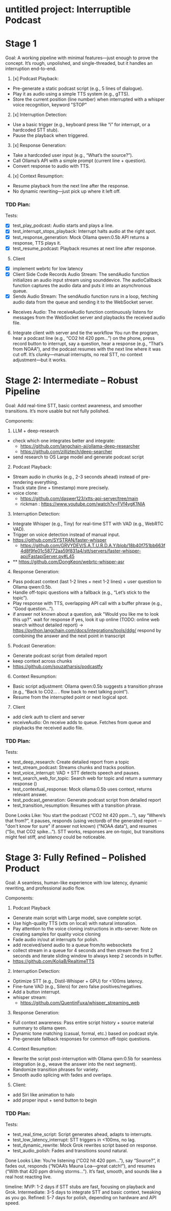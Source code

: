 # untitled project: Interruptible Podcast

# Stage 1
Goal: A working pipeline with minimal features—just enough to prove the concept. It’s rough, unpolished, and 
single-threaded, but it handles an interruption end-to-end.

1. [x] Podcast Playback:
- Pre-generate a static podcast script (e.g., 5 lines of dialogue).
- Play it as audio using a simple TTS system (e.g., gTTS).
- Store the current position (line number) when interrupted with a whisper voice recognition, keyword "STOP"

2. [x] Interruption Detection:
- Use a basic trigger (e.g., keyboard press like “i” for interrupt, or a hardcoded STT stub).
- Pause the playback when triggered.

3. [x] Response Generation:
- Take a hardcoded user input (e.g., “What’s the source?”).
- Call Ollama’s API with a simple prompt (current line + question).
- Convert response to audio with TTS.

4. [x] Context Resumption:
- Resume playback from the next line after the response.
- No dynamic rewriting—just pick up where it left off.

### TDD Plan:
Tests:
- [x] test_play_podcast: Audio starts and plays a line.
- [x] test_interrupt_stops_playback: Interrupt halts audio at the right spot.
- [x] test_response_generation: Mock Ollama qwen:0.5b API returns a response, TTS plays it.
- [x] test_resume_podcast: Playback resumes at next line after response.

5. Client
- [x] implement webrtc for low latency
- [x] Client Side Code Records Audio Stream:
The sendAudio function initializes an audio input stream using sounddevice.
The audioCallback function captures the audio data and puts it into an asynchronous queue.
- [x] Sends Audio Stream:
The sendAudio function runs in a loop, fetching audio data from the queue and sending it to the WebSocket server.
- Receives Audio:
The receiveAudio function continuously listens for messages from the WebSocket server and playbacks the received audio file.


6. Integrate client with server and tie the workflow 
You run the program, hear a podcast line (e.g., “CO2 hit 420 ppm…”) on the phone, press record button to interrupt, 
say a question, hear a response (e.g., “That’s from NOAA”), and the podcast resumes with the next line where it was cut off. 
It’s clunky—manual interrupts, no real STT, no context adjustment—but it works.


# Stage 2: Intermediate – Robust Pipeline
Goal: Add real-time STT, basic context awareness, and smoother transitions. It’s more usable but not fully polished.

Components:

1. LLM + deep-research
- check which one integrates better and integrate:
   - https://github.com/langchain-ai/ollama-deep-researcher
   - https://github.com/zilliztech/deep-searcher
- send research to OS Large model and generate podcast script 

2. Podcast Playback:
- Stream audio in chunks (e.g., 2-3 seconds ahead) instead of pre-rendering everything.
- Track state (line + timestamp) more precisely.
- voice clone: 
  - https://github.com/daswer123/xtts-api-server/tree/main 
  - rickman : https://www.youtube.com/watch?v=FVf4vgK1NIA

3. Interruption Detection:
- Integrate Whisper (e.g., Tiny) for real-time STT with VAD (e.g., WebRTC VAD).
- Trigger on voice detection instead of manual input.
- https://github.com/SYSTRAN/faster-whisper
  - https://github.com/GRVYDEV/S.A.T.U.R.D.A.Y/blob/18b40f751bb663f4d8f9fe01c58772aa59f831a4/stt/servers/faster-whisper-api/FastapiServer.py#L45
- ** https://github.com/DongKeon/webrtc-whisper-asr

4. Response Generation:
- Pass podcast context (last 1-2 lines + next 1-2 lines) + user question to Ollama qwen:0.5b.
- Handle off-topic questions with a fallback (e.g., “Let’s stick to the topic”).
- Play response with TTS, overlapping API call with a buffer phrase (e.g., “Good question…”).
- if answer not known about a question, ask "Would you like me to look this up?". wait for response
	 if yes, look it up online (TODO: online web search without detailed report) -> https://python.langchain.com/docs/integrations/tools/ddg/
		 respond by combining the answer and the next point in transcript

5. Podcast Generation:
- Generate podcast script from detailed report
- keep context across chunks 
- https://github.com/souzatharsis/podcastfy

6. Context Resumption:
- Basic script adjustment: Ollama qwen:0.5b suggests a transition phrase (e.g., “Back to CO2… . flow back to next talking point”).
- Resume from the interrupted point or next logical spot.

7. Client
- add clerk auth to client and server
- receiveAudio: On receive adds to queue. Fetches from queue and playbacks the received audio file.


### TDD Plan:
Tests:
- test_deep_research: Create detailed report from a topic
- test_stream_podcast: Streams chunks and tracks position.
- test_voice_interrupt: VAD + STT detects speech and pauses.
- test_search_web_for_topic: Search web for topic and return a summary response ()
- test_contextual_response: Mock ollama:0.5b uses context, returns relevant answer.
- test_podcast_generation: Generate podcast script from detailed report
- test_transition_resumption: Resumes with a transition phrase.

Done Looks Like:
You start the podcast (“CO2 hit 420 ppm…”), say “Where’s that from?”, it pauses, responds (using vectordb of 
the generated report -- "don't know for sure" if answer not known) (“NOAA data”), and resumes (“So, that CO2 spike…”). 
STT works, responses are on-topic, but transitions might feel stiff, and latency could be noticeable.

# Stage 3: Fully Refined – Polished Product
Goal: A seamless, human-like experience with low latency, dynamic rewriting, and professional audio flow.

Components:

1. Podcast Playback
- Generate main script with Large model, save complete script.
- Use high-quality TTS (xtts on local) with natural intonation.
- Pay attention to the voice cloning instructions in xtts-server: Note on creating samples for quality voice cloning
- Fade audio in/out at interrupts for polish.
- add received/send audio to a queue from/to websockets
- collect stream in a queue for 4 seconds and then stream the first 2 seconds and iterate sliding window to always keep 2 seconds in buffer.
- https://github.com/KoljaB/RealtimeTTS

2. Interruption Detection:
- Optimize STT (e.g., Distil-Whisper + GPU) for <100ms latency.
- Fine-tune VAD (e.g., Silero) for zero false positives/negatives.
- Add a button interrupt.
- whisper stream: 
  - https://github.com/QuentinFuxa/whisper_streaming_web

3. Response Generation:
- Full context awareness: Pass entire script history + source material summary to ollama qwen.
- Dynamic tone matching (casual, formal, etc.) based on podcast style.
- Pre-generate fallback responses for common off-topic questions.

4. Context Resumption:
- Rewrite the script post-interruption with Ollama qwn:0.5b for seamless integration (e.g., weave the answer into the next segment).
- Randomize transition phrases for variety.
- Smooth audio splicing with fades and overlaps.

5. Client:
- add Siri like animation to halo
- add proper input + send button to begin


### TDD Plan:
Tests:
- test_real_time_script: Script generates ahead, adapts to interrupts.
- test_low_latency_interrupt: STT triggers in <100ms, no lag.
- test_dynamic_rewrite: Mock Grok rewrites script based on response.
- test_audio_polish: Fades and transitions sound natural.

Done Looks Like:
You’re listening (“CO2 hit 420 ppm…”), say “Source?”, it fades out, responds (“NOAA’s Mauna Loa—great catch!”), and 
resumes (“With that 420 ppm driving storms…”). It’s fast, smooth, and sounds like a real host reacting live.


timeline:
MVP: 1-2 days if STT stubs are fast, focusing on playback and Grok.
Intermediate: 3-5 days to integrate STT and basic context, tweaking as you go.
Refined: 5-7 days for polish, depending on hardware and API speed.